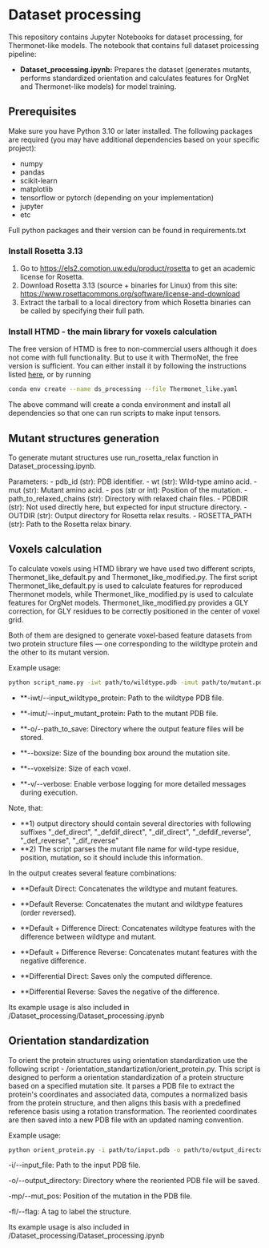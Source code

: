 # Dataset processing

This repository contains Jupyter Notebooks for dataset processing, for Thermonet-like models. The notebook that contains full dataset proicessing pipeline:

- **Dataset_processing.ipynb:** Prepares the dataset (generates mutants, performs standardized orientation and calculates features for OrgNet and Thermonet-like models) for model training.


## Prerequisites

Make sure you have Python 3.10 or later installed. The following packages are required (you may have additional dependencies based on your specific project):

- numpy
- pandas
- scikit-learn
- matplotlib
- tensorflow or pytorch (depending on your implementation)
- jupyter
- etc

Full python packages and their version can be found in requirements.txt

### Install Rosetta 3.13
1. Go to https://els2.comotion.uw.edu/product/rosetta to get an academic license for Rosetta.
2. Download Rosetta 3.13 (source + binaries for Linux) from this site: https://www.rosettacommons.org/software/license-and-download
3. Extract the tarball to a local directory from which Rosetta binaries can be called by specifying their full path.

### Install HTMD - the main library for voxels calculation
The free version of HTMD is free to non-commercial users although it does not come with full functionality. But to use it with ThermoNet, the free version is sufficient. You can either install it by following the instructions listed [here](https://software.acellera.com/install-htmd.html), or by running
```bash
conda env create --name ds_processing --file Thermonet_like.yaml
```
The above command will create a conda environment and install all dependencies so that one can run scripts to make input tensors.

## Mutant structures generation

To generate mutant structures use run_rosetta_relax function in Dataset_processing.ipynb. 

Parameters:
    - pdb_id (str): PDB identifier.
    - wt (str): Wild-type amino acid.
    - mut (str): Mutant amino acid.
    - pos (str or int): Position of the mutation.
    - path_to_relaxed_chains (str): Directory with relaxed chain files.
    - PDBDIR (str): Not used directly here, but expected for input structure directory.
    - OUTDIR (str): Output directory for Rosetta relax results.
    - ROSETTA_PATH (str): Path to the Rosetta relax binary.

 ## Voxels calculation
 
To calculate voxels using HTMD library we have used two different scripts, Thermonet_like_default.py and Thermonet_like_modified.py. The first script Thermonet_like_default.py is used to calculate features for reproduced Thermonet models, while Thermonet_like_modified.py is used to calculate features for OrgNet models. Thermonet_like_modified.py provides a GLY correction, for GLY residues to be correctly positioned in the center of voxel grid. 

Both of them are designed to generate voxel-based feature datasets from two protein structure files — one corresponding to the wildtype protein and the other to its mutant version. 

Example usage:
```bash
python script_name.py -iwt path/to/wildtype.pdb -imut path/to/mutant.pdb -o path/to/save/output --boxsize --voxelsize -v
```

- **-iwt/--input_wildtype_protein: Path to the wildtype PDB file.

- **-imut/--input_mutant_protein: Path to the mutant PDB file.

- **-o/--path_to_save: Directory where the output feature files will be stored.

- **--boxsize: Size of the bounding box around the mutation site.

- **--voxelsize: Size of each voxel.

- **-v/--verbose: Enable verbose logging for more detailed messages during execution.

Note, that:

- **1) output directory should contain several directories with following suffixes "_def_direct", "_defdif_direct", "_dif_direct", "_defdif_reverse", "_def_reverse", "_dif_reverse"
- **2) The script parses the mutant file name for wild-type residue, position, mutation, so it should include this information.   


In the output creates several feature combinations:

- **Default Direct: Concatenates the wildtype and mutant features.

- **Default Reverse: Concatenates the mutant and wildtype features (order reversed).

- **Default + Difference Direct: Concatenates wildtype features with the difference between wildtype and mutant.

- **Default + Difference Reverse: Concatenates mutant features with the negative difference.

- **Differential Direct: Saves only the computed difference.

- **Differential Reverse: Saves the negative of the difference.

Its example usage is also included in /Dataset_processing/Dataset_processing.ipynb

## Orientation standardization

To orient the protein structures using orientation standardization use the following script - /orientation_standartization/orient_protein.py. This script is designed to perform a orientation standardization of a protein structure based on a specified mutation site. It parses a PDB file to extract the protein's coordinates and associated data, computes a normalized basis from the protein structure, and then aligns this basis with a predefined reference basis using a rotation transformation. The reoriented coordinates are then saved into a new PDB file with an updated naming convention.

Example usage:
```bash
python orient_protein.py -i path/to/input.pdb -o path/to/output_directory -mp mutation_position -fl structure_tag
```

-i/--input_file: Path to the input PDB file.

-o/--output_directory: Directory where the reoriented PDB file will be saved.

-mp/--mut_pos: Position of the mutation in the PDB file.

-fl/--flag: A tag to label the structure.

Its example usage is also included in /Dataset_processing/Dataset_processing.ipynb
